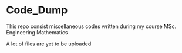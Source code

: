 # Code_Dump
This repo consist miscellaneous codes written during my course MSc. Engineering Mathematics

A lot of files are yet to be uploaded

